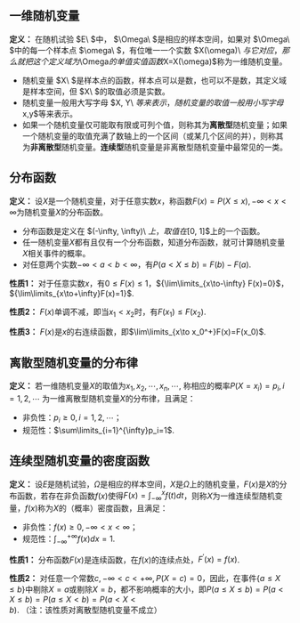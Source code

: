 ## 一维随机变量

**定义：** 在随机试验 $E\ $中， $\Omega\ $是相应的样本空间，如果对 $\Omega\ $中的每一个样本点 $\omega\ $，有位唯一一个实数 $X(\omega)\ $与它对应，那么就把这个定义域为$\Omega$的单值实值函数$X=X(\omega)$称为一维随机变量。

- 随机变量 $X\ $是样本点的函数，样本点可以是数，也可以不是数，其定义域是样本空间，但 $X\ $的取值必须是实数。
- 随机变量一般用大写字母 $X, Y\ $等来表示，随机变量的取值一般用小写字母$x,y$等来表示。
- 如果一个随机变量仅可能取有限或可列个值，则称其为**离散型**随机变量；如果一个随机变量的取值充满了数轴上的一个区间（或某几个区间的并），则称其为**非离散型**随机变量。**连续型**随机变量是非离散型随机变量中最常见的一类。



## 分布函数

**定义：** 设$X$是一个随机变量，对于任意实数$x$，称函数$F(x)=P(X\leqslant x), -\infty<x<\infty$为随机变量$X$的分布函数。

- 分布函数是定义在 $(-\infty, \infty)\ $上，取值在$[0, 1]$上的一个函数。
- 任一随机变量$X$都有且仅有一个分布函数，知道分布函数，就可计算随机变量$X$相关事件的概率。
- 对任意两个实数$-\infty<a<b<\infty$，有$P(a<X\leqslant b)=F(b)-F(a)$.

**性质1：** 对于任意实数$x$，有$0\leqslant F(x)\leqslant 1$，${\lim\limits_{x\to-\infty} F(x)=0}$，${\lim\limits_{x\to+\infty}F(x)=1}$.

**性质2：** $F(x)$单调不减，即当$x_1<x_2$时，有$F(x_1)\leqslant F(x_2)$.

**性质3：** $F(x)$是$x$的右连续函数，即$\lim\limits_{x\to x_0^+}F(x)=F(x_0)$.



## 离散型随机变量的分布律

**定义：** 若一维随机变量$X$的取值为$x_1,x_2,\cdots,x_n,\cdots,$ 称相应的概率$P(X=x_i)=p_i, i=1,2,\cdots$ 为一维离散型随机变量$X$的分布律，且满足：

- 非负性：$p_i\geqslant 0, i=1,2,\cdots$；
- 规范性：$\sum\limits_{i=1}^{\infty}p_i=1$.



## 连续型随机变量的密度函数

**定义：** 设$E$是随机试验，$\Omega$是相应的样本空间，$X$是$\Omega$上的随机变量，$F(x)$是$X$的分布函数，若存在非负函数$f(x)$使得$F(x)=\int_{-\infty}^{x}f(t)dt$，则称$X$为一维连续型随机变量，$f(x)$称为$X$的（概率）密度函数，且满足：

- 非负性：$f(x)\geqslant0, -\infty<x<\infty$；
- 规范性：$\int_{-\infty}^{+\infty}f(x)dx=1$.

**性质1：** 分布函数$F(x)$是连续函数，在$f(x)$的连续点处，$F^{'}(x)=f(x)$.

**性质2：** 对任意一个常数$c, -\infty<c<+\infty, P(X=c)=0$，因此，在事件$\{a\leqslant X\leqslant b\}$中剔除$X=a$或剔除$X=b$，都不影响概率的大小，即$P(a\leqslant X\leqslant b)=P(a<X\leqslant b)=P(a\leqslant X<b)=P(a<X<b)$. （注：该性质对离散型随机变量不成立）

